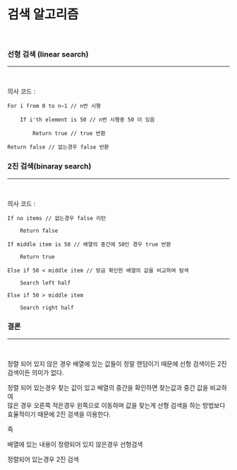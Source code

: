 <h1>검색 알고리즘</h1>
<br>

<h3>선형 검색 (linear search)</h3>
<hr><br>

의사 코드 :

    For i from 0 to n–1 // n번 시행

        If i'th element is 50 // n번 시행중 50 이 있음

            Return true // true 반환

    Return false // 없는경우 false 반환

<h3>2진 검색(binaray search)</h3>
<hr><br>

의사 코드 : 

    If no items // 없는경우 false 리턴

        Return false

    If middle item is 50 // 배열의 중간에 50인 경우 true 반환

        Return true

    Else if 50 < middle item // 방금 확인한 배열의 값을 비교하여 탐색

        Search left half

    Else if 50 > middle item

        Search right half

<h3>결론</h3>
<hr><br>

정렬 되어 있지 않은 경우 배열에 있는 값들이 정말 랜덤이기 때문에 선형 검색이든 2진 검색이든 의미가 없다.

정렬 되어 있는경우 찾는 값이 있고 배열의 중간을 확인하면 찾는값과 중간 값을 비교하여 <br>
많은 경우 오른쪽 적은경우 왼쪽으로 이동하며 값을 찾는게 선형 검색을 하는 방법보다 효율적이기 때문에 2진 검색을 이용한다. 

즉 

배열에 있는 내용이 정령되어 있지 않은경우 선형검색

정렬되어 있는경우 2진 검색
